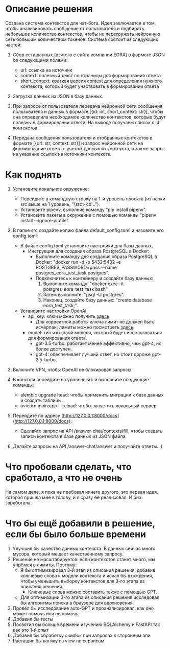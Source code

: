 # Описание решения

Создана система контекстов для чат-бота. Идея заключается в том, чтобы анализировать сообщение от пользователя и подбирать небольшое количество контекстов, чтобы не перегружать нейронную сеть большим количеством токенов. Система состоит из следующих частей:

1. Сбор сета данных (взятого с сайта компании EORA) в формате JSON со следующими полями:
   - url: ссылка на источник
   - context: полезный текст со страницы для формирования ответа
   - short_context: краткая версия context для определения нужного контекста, который будет участвовать в формировании ответа

2. Загрузка данных из JSON в базу данных.

3. При запросе от пользователя передача нейронной сети сообщения пользователя и данных в формате [{id: int, short_context: str}], чтобы она определила необходимое количество контекстов, которые будут полезны в формировании ответа. На выходе получаем список с id контекстов.

4. Передача сообщения пользователя и отобранных контекстов в формате [{url: str, context: str}] и запрос нейронной сети на формирование ответа с учетом данных из контекста, а также запрос на указание ссылок на источники контекста.


# Как поднять

1. Установите локальное окружение:
   - Перейдите в командную строку на 1-й уровень проекта (из папки src выше на 1 уровень, "\src> cd ..").
   - Установите pipenv, выполнив команду "pip install pipenv".
   - Установите пакеты в окружение с помощью команды "pipenv install --ignore-pipfile".

2. В папке src создайте копию файла default_config.toml и назовите его config.toml:
   - В файле config.toml установите настройки для базы данных.
     - Инструкция для создания образа PostgreSQL в Docker:
       - Выполните команду для создания образа PostgreSQL в Docker: "docker run -d -p 5432:5432 -e POSTGRES_PASSWORD=pass --name postgres_eora_test_task postgres".
       - Подключитесь к контейнеру и создайте базу данных:
         1. Выполните команду: "docker exec -it postgres_eora_test_task bash".
         2. Затем выполните: "psql -U postgres".
         3. Наконец, создайте базу данных: "create database eora_test_task;".
   - Установите настройки OpenAI:
     - api_key: ключ можно получить [здесь](https://platform.openai.com/api-keys).
       - Для корректной работы ключа лимит не должен быть исчерпан; лимиты можно посмотреть [здесь](https://platform.openai.com/usage).
     - model: тип языковой модели, который будет использоваться для формирования ответа.
       - gpt-3.5-turbo: работает менее эффективно, чем gpt-4, но более доступен.
       - gpt-4: обеспечивает лучший ответ, но стоит дороже gpt-3.5-turbo.

3. Включите VPN, чтобы OpenAI не блокировал запросы.

4. В консоли перейдите на уровень src и выполните следующие команды:
   - alembic upgrade head: чтобы применить миграции к базе данных и создать таблицы.
   - uvicorn main:app --reload: чтобы запустить локальный сервер.

5. Перейдите по адресу [http://127.0.0.1:8000/docs](http://127.0.0.1:8000/docs):
   - Сделайте запрос на API /answer-chat/contexts/fill, чтобы создать записи контекста в базе данных из JSON файла.

6. Делайте запросы на API /answer-chat/answer и получайте ответы. :)


# Что пробовали сделать, что сработало, а что не очень

На самом деле, я пока не пробовал ничего другого, это первая идея, которая пришла мне в голову, и я сразу её реализовал. И она заработала.


# Что бы ещё добавили в решение, если бы было больше времени

1. Улучшил бы качество данных контекста. В данных сейчас много мусора, который мешает качественному запросу.
2. Решение не масштабируется: если контекстов станет много, мы упрёмся в лимиты. Поэтому:
   - Я бы оптимизировал 3-й этап из описания решения, добавив ключевые слова к модели контекста и искал бы вхождения, чтобы уменьшить выборку контекстов для 3-го этапа из описания решения.
     - Ключевые слова можно составить также с помощью GPT.
   - Для оптимизации 3-го этапа из описания решения исследовал бы алгоритмы поиска в браузере для вдохновения.
3. Провёл бы исследование auto-GPT и проанализировал, как оно может помочь или не помочь.
4. Добавил бы тесты
5. Посвятил бы больше времени изучению SQLAlchemy и FastAPI так как это 1-й опыт
6. Добавил бы обработку ошибок при запросах к сторонним апи
7. Растащил бы логику из view по сервисам